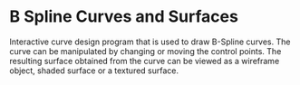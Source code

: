 # B Spline Curves and Surfaces
Interactive curve design program that is used to draw B-Spline curves. The curve can be manipulated by changing or moving the control points. The resulting surface obtained from the curve can be viewed as a wireframe object, shaded surface or a textured surface. 
